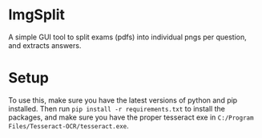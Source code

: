 # ImgSplit
A simple GUI tool to split exams (pdfs) into individual pngs per question, and extracts answers.

# Setup
To use this, make sure you have the latest versions of python and pip installed. Then run `pip install -r requirements.txt` to install the packages, and make sure you have the proper tesseract exe in `C:/Program Files/Tesseract-OCR/tesseract.exe`.
